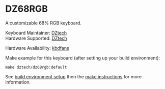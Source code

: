 # DZ68RGB

A customizable 68% RGB keyboard.

Keyboard Maintainer: [DZtech](http://keyboarddiy.taobao.com)  
Hardware Supported: [DZtech](http://keyboarddiy.taobao.com)  

Hardware Availability: [kbdfans](https://kbdfans.myshopify.com/)


Make example for this keyboard (after setting up your build environment):

    make dztech/dz68rgb:default

See [build environment setup](https://docs.qmk.fm/build_environment_setup.html) then the [make instructions](https://docs.qmk.fm/make_instructions.html) for more information.

